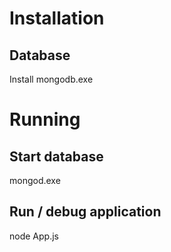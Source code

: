 # Installation

## Database

Install mongodb.exe

# Running

## Start database

mongod.exe

## Run / debug application

node App.js